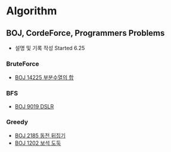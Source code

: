 # Algorithm
## BOJ, CordeForce, Programmers Problems
* 설명 및 기록 작성 Started 6.25  
### BruteForce 
* [BOJ 14225 부분수열의 합](https://github.com/minchjung/Algorithm/wiki/BruteForce-or-Reclusive)
### BFS
* [BOJ 9019 DSLR ](https://github.com/minchjung/Algorithm/wiki/BFS)
### Greedy
* [BOJ 2185 동전 뒤집기](https://github.com/minchjung/Algorithm/wiki/Greedy)
* [BOJ 1202 보석 도둑]()
